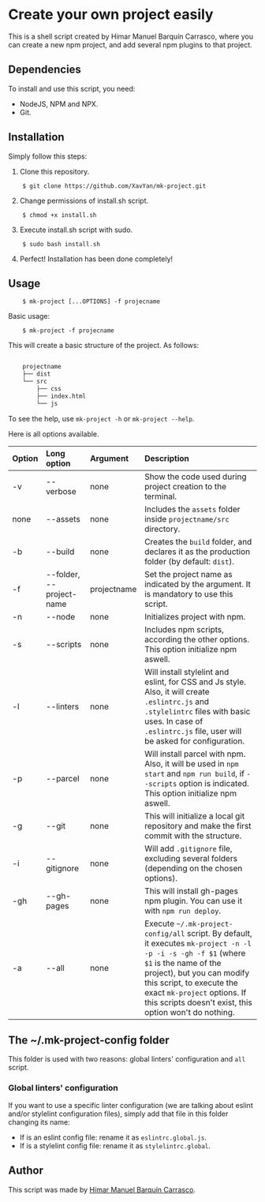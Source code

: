 # Create your own project easily

This is a shell script created by Himar Manuel Barquín Carrasco, where you can create a new npm project, and add several npm plugins to that project.

## Dependencies

To install and use this script, you need:

- NodeJS, NPM and NPX.
- Git.

## Installation

Simply follow this steps:

1. Clone this repository.

```shell
    $ git clone https://github.com/XavYan/mk-project.git
```

2. Change permissions of install.sh script.

```shell
    $ chmod +x install.sh
```

3. Execute install.sh script with sudo.

```shell
    $ sudo bash install.sh
```

4. Perfect! Installation has been done completely!

## Usage

```shell
    $ mk-project [...OPTIONS] -f projecname
```

Basic usage:

```shell
    $ mk-project -f projecname
```

This will create a basic structure of the project. As follows:

```bash

    projectname
    ├── dist
    └── src
        ├── css
        ├── index.html
        └── js

```

To see the help, use `mk-project -h` or `mk-project --help`.

Here is all options available.

| Option | Long option              | Argument        | Description                                                                                                                                                    |
| :----- | :----------------------- | :-------------- | :------------------------------------------------------------------------------------------------------------------------------------------------------------- |
| -v     | --verbose                | none            | Show the code used during project creation to the terminal.                                                                                                    |
| none   | --assets                 | none            | Includes the `assets` folder inside `projectname/src` directory.                                                                                               |
| -b     | --build                  | none            | Creates the `build` folder, and declares it as the production folder (by default: `dist`).                                                                     |
| -f     | --folder, --project-name | projectname     | Set the project name as indicated by the argument. It is mandatory to use this script.                                                                         |
| -n     | --node                   | none            | Initializes project with npm.                                                                                                                                  |
| -s     | --scripts                | none            | Includes npm scripts, according the other options. This option initialize npm aswell.                                                                          |
| -l     | --linters                | none            | Will install stylelint and eslint, for CSS and Js style. Also, it will create `.eslintrc.js` and `.stylelintrc` files with basic uses. In case of `.eslintrc.js` file, user will be asked for configuration. |
| -p     | --parcel                 | none            | Will install parcel with npm. Also, it will be used in `npm start` and `npm run build`, if `--scripts` option is indicated. This option initialize npm aswell. |
| -g     | --git                    | none            | This will initialize a local git repository and make the first commit with the structure.                                                                      |
| -i     | --gitignore              | none            | Will add `.gitignore` file, excluding several folders (depending on the chosen options).                                                                       |
| -gh    | --gh-pages               | none            | This will install gh-pages npm plugin. You can use it with `npm run deploy`.                                                                                   |
| -a     | --all                    | none            | Execute `~/.mk-project-config/all` script. By default, it executes `mk-project -n -l -p -i -s -gh -f $1` (where `$1` is the name of the project), but you can modify this script, to execute the exact `mk-project` options. If this scripts doesn't exist, this option won't do nothing. |

## The ~/.mk-project-config folder

This folder is used with two reasons: global linters' configuration and `all` script.

### Global linters' configuration

If you want to use a specific linter configuration (we are talking about eslint and/or stylelint configuration files), simply add that file in this folder changing its name:

- If is an eslint config file: rename it as `eslintrc.global.js`.
- If is a stylelint config file: rename it as `stylelintrc.global`.

## Author

This script was made by [Himar Manuel Barquín Carrasco](https://www.linkedin.com/in/hbarquin/).